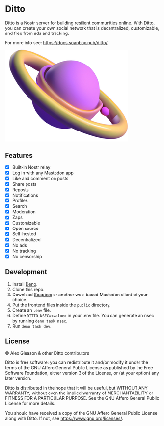 # Ditto

Ditto is a Nostr server for building resilient communities online.
With Ditto, you can create your own social network that is decentralized, customizable, and free from ads and tracking.

For more info see: https://docs.soapbox.pub/ditto/

<img width="400" src="ditto-planet.png">

## Features

- [x] Built-in Nostr relay
- [x] Log in with any Mastodon app
- [x] Like and comment on posts
- [x] Share posts
- [x] Reposts
- [x] Notifications
- [x] Profiles
- [x] Search
- [x] Moderation
- [x] Zaps
- [x] Customizable
- [x] Open source
- [x] Self-hosted
- [x] Decentralized
- [x] No ads
- [x] No tracking
- [x] No censorship

## Development

1. Install [Deno](https://deno.land).
2. Clone this repo.
3. Download [Soapbox](https://dl.soapbox.pub/) or another web-based Mastodon client of your choice.
4. Put the frontend files inside the `public` directory.
5. Create an `.env` file.
6. Define `DITTO_NSEC=<value>` in your .env file. You can generate an nsec by running `deno task nsec`.
7. Run `deno task dev`.

## License

© Alex Gleason & other Ditto contributors

Ditto is free software: you can redistribute it and/or modify
it under the terms of the GNU Affero General Public License as published by
the Free Software Foundation, either version 3 of the License, or
(at your option) any later version.

Ditto is distributed in the hope that it will be useful,
but WITHOUT ANY WARRANTY; without even the implied warranty of
MERCHANTABILITY or FITNESS FOR A PARTICULAR PURPOSE. See the
GNU Affero General Public License for more details.

You should have received a copy of the GNU Affero General Public License
along with Ditto. If not, see <https://www.gnu.org/licenses/>.
